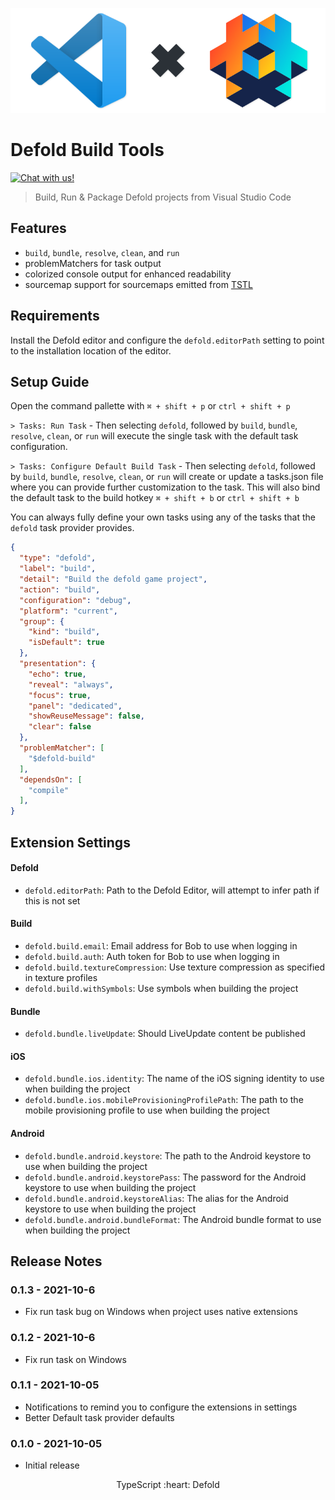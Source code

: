 <p align="center">
  <img src="images/header.png" alt="VS Code X Defold">
</p>

# Defold Build Tools
<a href="https://discord.gg/eukcq5m"><img alt="Chat with us!" src="https://img.shields.io/discord/766898804896038942.svg?colorB=7581dc&logo=discord&logoColor=white"></a>
> Build, Run & Package Defold projects from Visual Studio Code

## Features
- `build`, `bundle`, `resolve`, `clean`, and `run`
- problemMatchers for task output
- colorized console output for enhanced readability
- sourcemap support for sourcemaps emitted from [TSTL](https://github.com/TypeScriptToLua/TypeScriptToLua)

## Requirements

Install the Defold editor and configure the `defold.editorPath` setting to point to the installation location of the editor.

## Setup Guide

Open the command pallette with `⌘ + shift + p` or `ctrl + shift + p`

`> Tasks: Run Task` - Then selecting `defold`, followed by  `build`, `bundle`, `resolve`, `clean`, or `run` will execute the single task with the default task configuration.

`> Tasks: Configure Default Build Task` - Then selecting `defold`, followed by `build`, `bundle`, `resolve`, `clean`, or `run` will create or update a tasks.json file where you can provide further customization to the task. This will also bind the default task to the build hotkey `⌘ + shift + b` or `ctrl + shift + b`

You can always fully define your own tasks using any of the tasks that the `defold` task provider provides.

```json
{
  "type": "defold",
  "label": "build",
  "detail": "Build the defold game project",
  "action": "build",
  "configuration": "debug",
  "platform": "current",
  "group": {
    "kind": "build",
    "isDefault": true
  },
  "presentation": {
    "echo": true,
    "reveal": "always",
    "focus": true,
    "panel": "dedicated",
    "showReuseMessage": false,
    "clear": false
  },
  "problemMatcher": [
    "$defold-build"
  ],
  "dependsOn": [
    "compile"
  ],
}
```

## Extension Settings

#### Defold

* `defold.editorPath`: Path to the Defold Editor, will attempt to infer path if this is not set

#### Build

* `defold.build.email`: Email address for Bob to use when logging in
* `defold.build.auth`: Auth token for Bob to use when logging in
* `defold.build.textureCompression`: Use texture compression as specified in texture profiles
* `defold.build.withSymbols`: Use symbols when building the project

#### Bundle

* `defold.bundle.liveUpdate`: Should LiveUpdate content be published

#### iOS

* `defold.bundle.ios.identity`: The name of the iOS signing identity to use when building the project
* `defold.bundle.ios.mobileProvisioningProfilePath`: The path to the mobile provisioning profile to use when building the project

#### Android

* `defold.bundle.android.keystore`: The path to the Android keystore to use when building the project
* `defold.bundle.android.keystorePass`: The password for the Android keystore to use when building the project
* `defold.bundle.android.keystoreAlias`: The alias for the Android keystore to use when building the project
* `defold.bundle.android.bundleFormat`: The Android bundle format to use when building the project

## Release Notes

### 0.1.3 - 2021-10-6
- Fix run task bug on Windows when project uses native extensions

### 0.1.2 - 2021-10-6
- Fix run task on Windows

### 0.1.1 - 2021-10-05
- Notifications to remind you to configure the extensions in settings
- Better Default task provider defaults

### 0.1.0 - 2021-10-05
- Initial release

<p align="center" class="h4">
  TypeScript :heart: Defold
</p>
